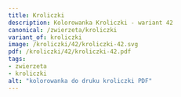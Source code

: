 ```yaml
---
title: Kroliczki
description: Kolorowanka Kroliczki - wariant 42
canonical: /zwierzeta/kroliczki
variant_of: kroliczki
image: /kroliczki/42/kroliczki-42.svg
pdf: /kroliczki/42/kroliczki-42.pdf
tags:
- zwierzeta
- kroliczki
alt: "kolorowanka do druku kroliczki PDF"
---
```

